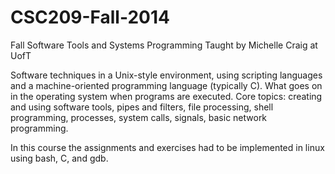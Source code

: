 # CSC209-Fall-2014
 Fall Software Tools and Systems Programming
 Taught by Michelle Craig at UofT

Software techniques in a Unix-style environment, using scripting languages and a machine-oriented programming language (typically C). What goes on in the operating system when programs are executed. Core topics: creating and using software tools, pipes and filters, file processing, shell programming, processes, system calls, signals, basic network programming.

In this course the assignments and exercises had to be implemented in linux using bash, C, and gdb. 
